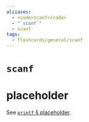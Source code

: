 ```yaml
---
aliiases:
  - <code>scanf</code>
  - "`scanf`"
  - scanf
tags:
  - flashcards/general/scanf
---
```


# `scanf`

# placeholder

See [`printf` § placeholder](printf.md#placeholder).
